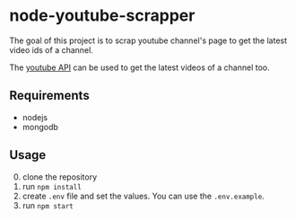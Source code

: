 # node-youtube-scrapper

The goal of this project is to scrap youtube channel's page to get the latest video ids of a channel.

The [youtube API](https://developers.google.com/youtube/v3/docs) can be used to get the latest videos of a channel too.

## Requirements

- nodejs
- mongodb

## Usage

0. clone the repository
1. run `npm install`
2. create `.env` file and set the values. You can use the `.env.example`.
3. run `npm start`